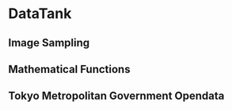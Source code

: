 # DataTank

## Image Sampling

## Mathematical Functions

## Tokyo Metropolitan Government Opendata

